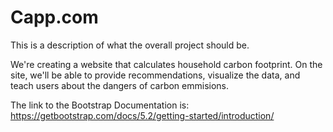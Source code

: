 # Capp.com

This is a description of what the overall project should be.

We're creating a website that calculates household carbon footprint. On the site, we'll be able to provide recommendations, visualize the data, and teach users about the dangers of carbon emmisions.

The link to the Bootstrap Documentation is:
https://getbootstrap.com/docs/5.2/getting-started/introduction/
